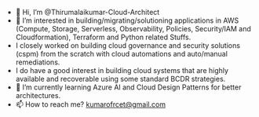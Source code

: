 - 👋 Hi, I’m @Thirumalaikumar-Cloud-Architect
- 👀 I’m interested in building/migrating/solutioning applications in AWS (Compute, Storage, Serverless, Observability, Policies, Security/IAM and Cloudformation), Terraform and Python related Stuffs.
- I closely worked on building cloud governance and security solutions (cspm) from the scratch with cloud automations and auto/manual remediations.
- I do have a good interest in building cloud systems that are highly available and recoverable using some standard BCDR strategies. 
- 🌱 I’m currently learning Azure AI and Cloud Design Patterns for better architectures.
- 📫 How to reach me? kumarofrcet@gmail.com

<!---
Thirumalaikumar-Cloud-Engineer/Thirumalaikumar-Cloud-Engineer is a ✨ special ✨ repository because its `README.md` (this file) appears on your GitHub profile.
You can click the Preview link to take a look at your changes.
--->
